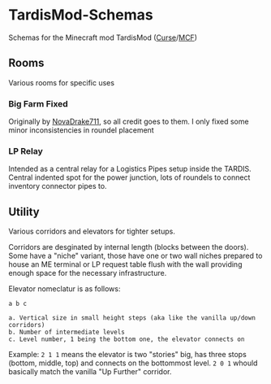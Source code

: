 # TardisMod-Schemas
Schemas for the Minecraft mod TardisMod ([Curse](http://www.curse.com/mc-mods/minecraft/230170-tardis-mod)/[MCF](http://www.minecraftforum.net/forums/mapping-and-modding/minecraft-mods/2420176-tardis-mod-updated-to-v0-99-on-13-08-2015))


## Rooms
Various rooms for specific uses

### Big Farm Fixed
Originally by [NovaDrake711](http://www.minecraftforum.net/forums/mapping-and-modding/minecraft-mods/2420176-tardis-mod-updated-to-v0-99-on-13-08-2015?comment=1178), so all credit goes to them. I only fixed some minor inconsistencies in roundel placement

### LP Relay
Intended as a central relay for a Logistics Pipes setup inside the TARDIS. Central indented spot for the power junction, lots of roundels to connect inventory connector pipes to.


## Utility
Various corridors and elevators for tighter setups.

Corridors are desginated by internal length (blocks between the doors).
Some have a "niche" variant, those have one or two wall niches prepared to house an ME terminal or LP request table flush with the wall providing enough space for the necessary infrastructure.

Elevator nomeclatur is as follows:

`a b c`

```
a. Vertical size in small height steps (aka like the vanilla up/down corridors)
b. Number of intermediate levels
c. Level number, 1 being the bottom one, the elevator connects on
```

Example: `2 1 1` means the elevator is two "stories" big, has three stops (bottom, middle, top) and connects on the bottommost level. `2 0 1` whould basically match the vanilla "Up Further" corridor.
